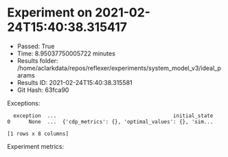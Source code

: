 
# Experiment on 2021-02-24T15:40:38.315417
* Passed: True
* Time: 8.95037750005722 minutes
* Results folder: /home/aclarkdata/repos/reflexer/experiments/system_model_v3/ideal_params
* Results ID: 2021-02-24T15:40:38.315581
* Git Hash: 63fca90

Exceptions:

```
  exception  ...                                      initial_state
0      None  ...  {'cdp_metrics': {}, 'optimal_values': {}, 'sim...

[1 rows x 8 columns]
```

Experiment metrics:

    